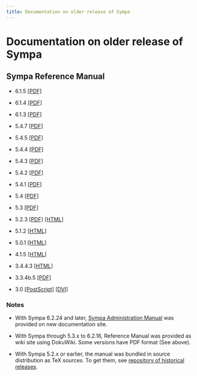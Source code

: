 ```yaml
---
title: Documentation on older release of Sympa
---
```


Documentation on older release of Sympa
=======================================

Sympa Reference Manual
----------------------

  * 6.1.5
    [\[PDF\]](sympa-6.1.5.pdf)

  * 6.1.4
    [\[PDF\]](sympa-6.1.4.pdf)

  * 6.1.3
    [\[PDF\]](sympa-6.1.3.pdf)

  * 5.4.7
    [\[PDF\]](sympa-5.4.7.pdf)

  * 5.4.5
    [\[PDF\]](sympa-5.4.5.pdf)

  * 5.4.4
    [\[PDF\]](sympa-5.4.4.pdf)

  * 5.4.3
    [\[PDF\]](sympa-5.4.3.pdf)

  * 5.4.2
    [\[PDF\]](sympa-5.4.2.pdf)

  * 5.4.1
    [\[PDF\]](sympa-5.4.1.pdf)

  * 5.4
    [\[PDF\]](sympa-5.4.pdf)

  * 5.3
    [\[PDF\]](sympa-5.3.pdf)

  * 5.2.3
    [\[PDF\]](sympa-5.2.3.pdf)
    [\[HTML\]](http://htmlpreview.github.io/?https://github.com/sympa-community/historic-sympa/blob/5.2.3/doc/html/index.html)

  * 5.1.2
    [\[HTML\]](http://htmlpreview.github.io/?https://github.com/sympa-community/historic-sympa/blob/5.1.2/doc/html/index.html)

  * 5.0.1
    [\[HTML\]](http://htmlpreview.github.io/?https://github.com/sympa-community/historic-sympa/blob/5.0.1/doc/html/index.html)

  * 4.1.5
    [\[HTML\]](http://htmlpreview.github.io/?https://github.com/sympa-community/historic-sympa/blob/4.1.5/doc/html/index.html)

  * 3.4.4.3
    [\[HTML\]](http://htmlpreview.github.io/?https://github.com/sympa-community/historic-sympa/blob/3.4.4.3/doc/html/index.html)

  * 3.3.4b.5
    [\[PDF\]](sympa-3.3.4b.5.pdf)

  * 3.0
    [\[PostScript\]](https://github.com/sympa-community/historic-sympa/raw/3.0/doc/sympa.ps)
    [\[DVI\]](https://github.com/sympa-community/historic-sympa/raw/3.0/doc/sympa.dvi)

### Notes

  * With Sympa 6.2.24 and later,
    [Sympa Administration Manual](https://sympa-community.github.io/manual/)
    was provided on new documentation site.

  * With Sympa through 5.3.x to 6.2.16, Reference Manual was provided
    as wiki site using DokuWiki.  Some versions have PDF format (See above).

  * With Sympa 5.2.x or earlier, the manual was bundled in source
    distribution as TeX sources.  To get them, see
    [repository of historical releases](https://github.com/sympa-community/historic-sympa/releases?after=5.3b.4).

